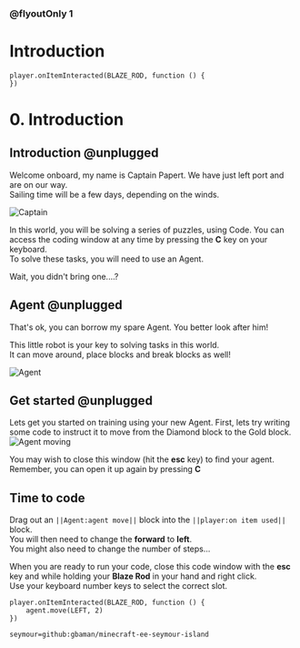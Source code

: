 

### @flyoutOnly 1

# Introduction

```template
player.onItemInteracted(BLAZE_ROD, function () {
})

```

# 0. Introduction

## Introduction @unplugged

Welcome onboard, my name is Captain Papert. We have just left port and are on our way.   
Sailing time will be a few days, depending on the winds.   

![Captain](https://github.com/gbaman/minecraft-ee-seymour-island/raw/master/media/captain.jpg)

In this world, you will be solving a series of puzzles, using Code. You can access the coding window at any time by pressing the **C** key on your keyboard.    
To solve these tasks, you will need to use an Agent.      
      
Wait, you didn't bring one....?

## Agent @unplugged

That's ok, you can borrow my spare Agent. You better look after him!

This little robot is your key to solving tasks in this world.   
It can move around, place blocks and break blocks as well!

![Agent](https://github.com/gbaman/minecraft-ee-seymour-island/raw/master/media/agent.jpg)

## Get started @unplugged

Lets get you started on training using your new Agent. First, lets try writing
some code to instruct it to move from the Diamond block to the Gold block.   
![Agent moving](https://github.com/gbaman/minecraft-ee-seymour-island/raw/master/media/task0-move.gif)

You may wish to close this window (hit the **esc** key) to find your agent.   
Remember, you can open it up again by pressing **C**

## Time to code
Drag out an ``||Agent:agent move||`` block into the ``||player:on item used||`` block.   
You will then need to change the **forward** to **left**.   
You might also need to change the number of steps...   

When you are ready to run your code, close this code window with the **esc** key
and while holding your **Blaze Rod** in your hand and right click.    
Use your keyboard number keys to select the correct slot. 

```blocks
player.onItemInteracted(BLAZE_ROD, function () {
    agent.move(LEFT, 2)
})
```

```package
seymour=github:gbaman/minecraft-ee-seymour-island
```
